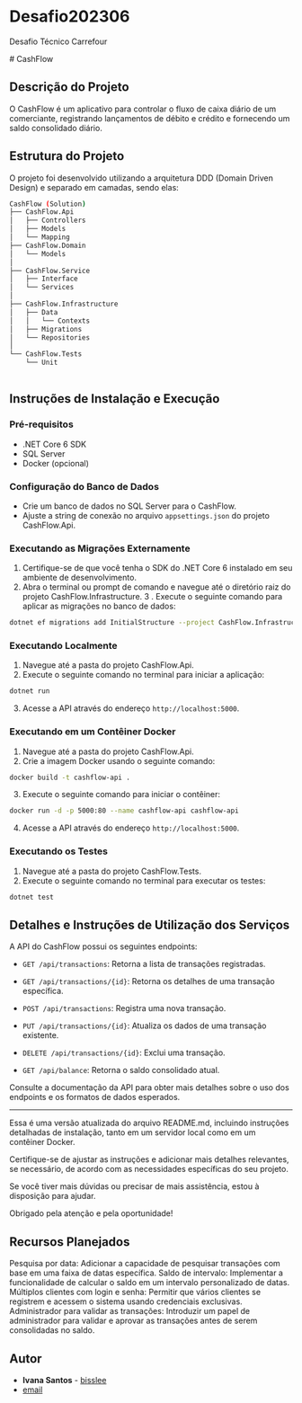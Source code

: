 # Desafio202306
Desafio Técnico Carrefour 

﻿# CashFlow

## Descrição do Projeto
O CashFlow é um aplicativo para controlar o fluxo de caixa diário de um comerciante, registrando lançamentos de débito e crédito e fornecendo um saldo consolidado diário.

## Estrutura do Projeto
O projeto foi desenvolvido utilizando a arquitetura DDD (Domain Driven Design) e separado em camadas, sendo elas:
```bash
CashFlow (Solution)
├── CashFlow.Api
│   ├── Controllers
│   ├── Models
│   └── Mapping
├── CashFlow.Domain
│   └── Models
│
├── CashFlow.Service
│   ├── Interface
│   └── Services
│
├── CashFlow.Infrastructure
│   ├── Data
│   │   └── Contexts
│   ├── Migrations
│   └── Repositories
│
└── CashFlow.Tests
    └── Unit
    
```

## Instruções de Instalação e Execução

### Pré-requisitos
- .NET Core 6 SDK
- SQL Server
- Docker (opcional)

### Configuração do Banco de Dados
- Crie um banco de dados no SQL Server para o CashFlow.
- Ajuste a string de conexão no arquivo `appsettings.json` do projeto CashFlow.Api.

### Executando as Migrações Externamente
1. Certifique-se de que você tenha o SDK do .NET Core 6 instalado em seu ambiente de desenvolvimento.
2. Abra o terminal ou prompt de comando e navegue até o diretório raiz do projeto CashFlow.Infrastructure.
3 . Execute o seguinte comando para aplicar as migrações no banco de dados:

```bash
dotnet ef migrations add InitialStructure --project CashFlow.Infrastructure
```

### Executando Localmente
1. Navegue até a pasta do projeto CashFlow.Api.
2. Execute o seguinte comando no terminal para iniciar a aplicação:

```bash
dotnet run
```
3. Acesse a API através do endereço `http://localhost:5000`.

### Executando em um Contêiner Docker
1. Navegue até a pasta do projeto CashFlow.Api.
2. Crie a imagem Docker usando o seguinte comando:

```bash
docker build -t cashflow-api .
```
3. Execute o seguinte comando para iniciar o contêiner:

```bash
docker run -d -p 5000:80 --name cashflow-api cashflow-api
```
4. Acesse a API através do endereço `http://localhost:5000`.

### Executando os Testes
1. Navegue até a pasta do projeto CashFlow.Tests.
2. Execute o seguinte comando no terminal para executar os testes:

```bash
dotnet test
```

## Detalhes e Instruções de Utilização dos Serviços
A API do CashFlow possui os seguintes endpoints:

- `GET /api/transactions`: Retorna a lista de transações registradas.
- `GET /api/transactions/{id}`: Retorna os detalhes de uma transação específica.
- `POST /api/transactions`: Registra uma nova transação.
- `PUT /api/transactions/{id}`: Atualiza os dados de uma transação existente.
- `DELETE /api/transactions/{id}`: Exclui uma transação.

- `GET /api/balance`: Retorna o saldo consolidado atual.

Consulte a documentação da API para obter mais detalhes sobre o uso dos endpoints e os formatos de dados esperados.

---

Essa é uma versão atualizada do arquivo README.md, incluindo instruções detalhadas de instalação, tanto em um servidor local como em um contêiner Docker.

Certifique-se de ajustar as instruções e adicionar mais detalhes relevantes, se necessário, de acordo com as necessidades específicas do seu projeto.

Se você tiver mais dúvidas ou precisar de mais assistência, estou à disposição para ajudar.

Obrigado pela atenção e pela oportunidade!


## Recursos Planejados
Pesquisa por data: Adicionar a capacidade de pesquisar transações com base em uma faixa de datas específica.
Saldo de intervalo: Implementar a funcionalidade de calcular o saldo em um intervalo personalizado de datas.
Múltiplos clientes com login e senha: Permitir que vários clientes se registrem e acessem o sistema usando credenciais exclusivas.
Administrador para validar as transações: Introduzir um papel de administrador para validar e aprovar as transações antes de serem consolidadas no saldo.

## Autor
- **Ivana Santos** - [bisslee](https://github.com/bisslee)
- [email](bisslee@gmail.com)


